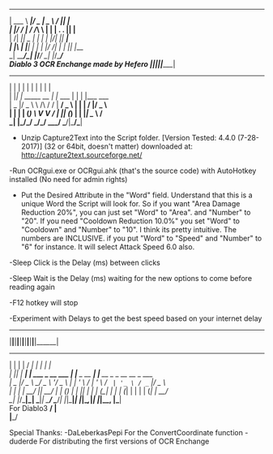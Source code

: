 ______ _____  ___ _________  ___ _____                                               
| ___ \  ___|/ _ \|  _  \  \/  ||  ___|                                              
| |_/ / |__ / /_\ \ | | | .  . || |__                                                
|    /|  __||  _  | | | | |\/| ||  __|                                               
| |\ \| |___| | | | |/ /| |  | || |___                                               
\_| \_\____/\_| |_/___/ \_|  |_/\____/   
 Diablo 3 OCR Enchange made by Hefero
 |______|______|______|______|______| 
 _   _                 _          _   _                                              
| | | |               | |        | | | |                                             
| |_| | _____      __ | |_ ___   | | | |___  ___                                     
|  _  |/ _ \ \ /\ / / | __/ _ \  | | | / __|/ _ \                                    
| | | | (_) \ V  V /  | || (_) | | |_| \__ \  __/                                    
\_| |_/\___/ \_/\_/    \__\___/   \___/|___/\___|  

- Unzip Capture2Text into the Script folder. 
[Version Tested: 4.4.0 (7-28-2017)]
(32 or 64bit, doesn't matter) 
downloaded at: http://capture2text.sourceforge.net/

-Run OCRgui.exe or OCRgui.ahk (that's the source code)
with AutoHotkey installed (No need for admin rights)

- Put the Desired Attribute in the "Word" field.
Understand that this is a unique Word the Script will
look for.
So if you want "Area Damage Reduction 20%", you can just
set "Word" to "Area". and "Number" to "20". If you need
"Cooldown Reduction 10.0%" you set "Word" to "Cooldown"
and "Number" to "10". I think its pretty intuitive.
The numbers are INCLUSIVE. if you put "Word" to "Speed"
and "Number" to "6" for instance. It will select Attack
Speed 6.0 also.

-Sleep Click is the Delay (ms) between clicks

-Sleep Wait is the Delay (ms) waiting for the
new options to come before reading again

-F12 hotkey will stop

-Experiment with Delays to get the best speed
based on your internet delay

 ______ ______ ______ ______ ______ ______ ______ ______ ______ ______ ______ 
|______|______|______|______|______|______|______|______|______|______|______|
 _   _       __                 _____           _                                    
| | | |     / _|               |  ___|         | |                                   
| |_| | ___| |_ ___ _ __ ___   | |__ _ __   ___| |__   __ _ _ __   __ _  ___         
|  _  |/ _ \  _/ _ \ '__/ _ \  |  __| '_ \ / __| '_ \ / _` | '_ \ / _` |/ _ \        
| | | |  __/ ||  __/ | | (_) | | |__| | | | (__| | | | (_| | | | | (_| |  __/        
\_| |_/\___|_| \___|_|  \___/  \____/_| |_|\___|_| |_|\__,_|_| |_|\__, |\___|        
For Diablo3                                                      __/ |             
                                                                  |___/      

Special Thanks:
-DaLeberkasPepi For the ConvertCoordinate function
-duderde For distributing the first versions of OCR Enchange       
